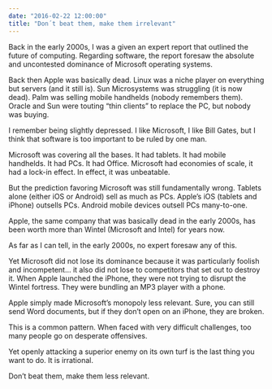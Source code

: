 ```yaml
---
date: "2016-02-22 12:00:00"
title: "Don´t beat them, make them irrelevant"
---
```




Back in the early 2000s, I was a given an expert report that outlined the future of computing. Regarding software, the report foresaw the absolute and uncontested dominance of Microsoft operating systems.

Back then Apple was basically dead. Linux was a niche player on everything but servers (and it still is). Sun Microsystems was struggling (it is now dead). Palm was selling mobile handhelds (nobody remembers them). Oracle and Sun were touting &ldquo;thin clients&rdquo; to replace the PC, but nobody was buying.

I remember being slightly depressed. I like Microsoft, I like Bill Gates, but I think that software is too important to be ruled by one man.

Microsoft was covering all the bases. It had tablets. It had mobile handhelds. It had PCs. It had Office. Microsoft had economies of scale, it had a lock-in effect. In effect, it was unbeatable.

But the prediction favoring Microsoft was still fundamentally wrong. Tablets alone (either iOS or Android) sell as much as PCs. Apple&rsquo;s iOS (tablets and iPhone) outsells PCs. Android mobile devices outsell PCs many-to-one.

Apple, the same company that was basically dead in the early 2000s, has been worth more than Wintel (Microsoft and Intel) for years now.

As far as I can tell, in the early 2000s, no expert foresaw any of this.

Yet Microsoft did not lose its dominance because it was particularly foolish and incompetent&hellip; it also did not lose to competitors that set out to destroy it. When Apple launched the iPhone, they were not trying to disrupt the Wintel fortress. They were bundling an MP3 player with a phone.

Apple simply made Microsoft&rsquo;s monopoly less relevant. Sure, you can still send Word documents, but if they don&rsquo;t open on an iPhone, they are broken.

This is a common pattern. When faced with very difficult challenges, too many people go on desperate offensives. 

Yet openly attacking a superior enemy on its own turf is the last thing you want to do. It is irrational.

Don&rsquo;t beat them, make them less relevant.

